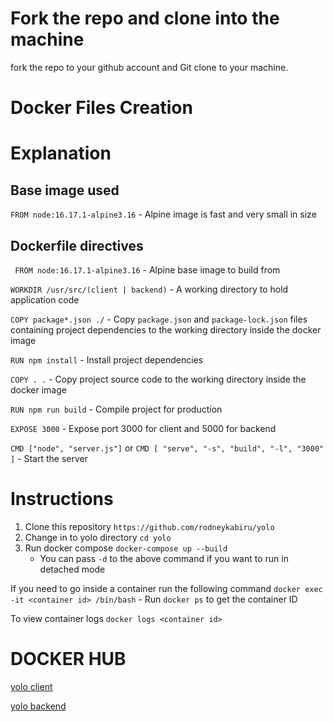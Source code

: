 # Fork the repo and clone into the machine
fork the repo to your github account and Git clone to your machine.
# Docker Files Creation
# Explanation
## Base image used

` FROM node:16.17.1-alpine3.16 ` - Alpine image is fast and very small in size

## Dockerfile directives

` FROM node:16.17.1-alpine3.16` -  Alpine base image to build from

` WORKDIR /usr/src/(client | backend) ` - A working directory to hold application code

` COPY package*.json ./ ` - Copy ` package.json ` and ` package-lock.json ` files containing project dependencies to the working directory inside the docker image

` RUN npm install ` - Install project dependencies

` COPY . . ` -  Copy project source code to the working directory inside the docker image

` RUN npm run build ` - Compile project for production

` EXPOSE 3000 ` - Expose port 3000 for client and 5000 for backend

` CMD ["node", "server.js"] ` or ` CMD [ "serve", "-s", "build", "-l", "3000" ] ` - Start the server

# Instructions

1. Clone this repository ` https://github.com/rodneykabiru/yolo `
2. Change in to yolo directory ` cd yolo `
3. Run docker compose ` docker-compose up --build `
    - You can pass ` -d ` to the above command if you want to run in detached mode

If you need to go inside a container run the following command
    ` docker exec -it <container id> /bin/bash `
    - Run ` docker ps ` to get the container ID

To view container logs
    ` docker logs <container id> `

# DOCKER HUB
[yolo client](https://hub.docker.com/r/rodney080/client)

[yolo backend](https://hub.docker.com/r/rodney080/backend)